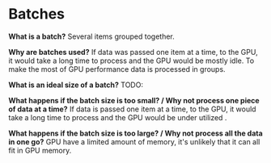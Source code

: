# Batches

**What is a batch?**
Several items grouped together.

**Why are batches used?**
If data was passed one item at a time, to the GPU, it would take a long time to
process and the GPU would be mostly idle. To make the most of GPU performance
data is processed in groups.

**What is an ideal size of a batch?** TODO:

**What happens if the batch size is too small? / Why not process one piece of
data at a time?**
If data is passed one item at a time, to the GPU, it would take a long time to
process and the GPU would be under utilized .

**What happens if the batch size is too large? / Why not process all the data in
one go?**
GPU have a limited amount of memory, it's unlikely that it can all fit in GPU
memory.
